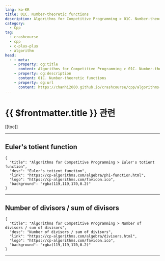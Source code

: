 ```yaml
---
lang: ko-KR
title: 01C. Number-theoretic functions
description: Algorithms for Competitive Programming > 01C. Number-theoretic functions
category:
  - Cpp
tag: 
  - crashcourse
  - cpp
  - c-plus-plus
  - algorithm
head:
  - - meta:
    - property: og:title
      content: Algorithms for Competitive Programming > 01C. Number-theoretic functions
    - property: og:description
      content: 01C. Number-theoretic functions
    - property: og:url
      content: https://chanhi2000.github.io/crashcourse/cpp/algorithms-for-competitive-programming/01-algebra/01C.html
---
```


# {{ $frontmatter.title }} 관련

[[toc]]

---

## Euler's totient function

```component VPCard
{
  "title": "Algorithms for Competitive Programming > Euler's totient function",
  "desc": "Euler's totient function",
  "link": "https://cp-algorithms.com/algebra/phi-function.html",
  "logo": "https://cp-algorithms.com/favicon.ico",
  "background": "rgba(119,119,170,0.2)"
}
```

---

## Number of divisors / sum of divisors

```component VPCard
{
  "title": "Algorithms for Competitive Programming > Number of divisors / sum of divisors",
  "desc": "Number of divisors / sum of divisors",
  "link": "https://cp-algorithms.com/algebra/divisors.html",
  "logo": "https://cp-algorithms.com/favicon.ico",
  "background": "rgba(119,119,170,0.2)"
}
```

---


<TagLinks />